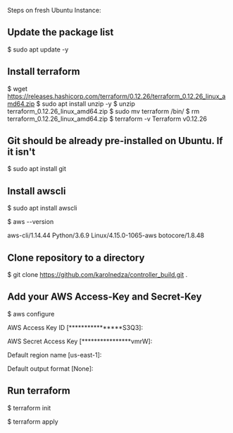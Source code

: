 Steps on fresh Ubuntu Instance:

## Update the package list

$ sudo apt update -y

## Install terraform

$ wget https://releases.hashicorp.com/terraform/0.12.26/terraform_0.12.26_linux_amd64.zip
$ sudo apt install unzip -y
$ unzip terraform_0.12.26_linux_amd64.zip
$ sudo mv terraform /bin/
$ rm terraform_0.12.26_linux_amd64.zip
$ terraform -v
Terraform v0.12.26

## Git should be already pre-installed on Ubuntu. If it isn't

$ sudo apt install git

## Install awscli

$ sudo apt install awscli

$ aws --version

aws-cli/1.14.44 Python/3.6.9 Linux/4.15.0-1065-aws botocore/1.8.48


## Clone repository to a directory

$ git clone https://github.com/karolnedza/controller_build.git .

## Add your AWS Access-Key and Secret-Key

$ aws configure

AWS Access Key ID [****************S3Q3]:

AWS Secret Access Key [****************vmrW]:

Default region name [us-east-1]:

Default output format [None]:


## Run terraform

$ terraform init

$ terraform apply

